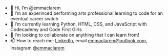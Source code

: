 - 👋 Hi, I’m @emmaclarem
- 👀 I’m an experinced performing arts professional learning to code for an eventual career switch
- 🌱 I’m currently learning Python, HTML, CSS, and JavaScript with Codecademy and Code First Girls
- 💞️ I’m looking to collaborate on anything that I can learn from!
- 📫 How to reach me: [LinkedIn](www.linkedin.com/in/emma-c-miller/), email emmaclarem@outlook.com, Instagram [@emmaclarem](https://instagram.com/emmaclarem)

<!---
emmaclarem/emmaclarem is a ✨ special ✨ repository because its `README.md` (this file) appears on your GitHub profile.
You can click the Preview link to take a look at your changes.
--->
